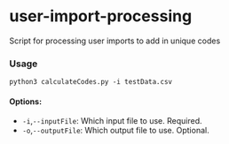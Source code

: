 # user-import-processing
Script for processing user imports to add in unique codes

### Usage
`python3 calculateCodes.py -i testData.csv`

#### Options:
- `-i`,`--inputFile`: Which input file to use. Required.
- `-o`,`--outputFile`: Which output file to use. Optional.